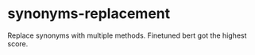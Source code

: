 # synonyms-replacement
Replace synonyms with multiple methods.
Finetuned bert got the highest score.
